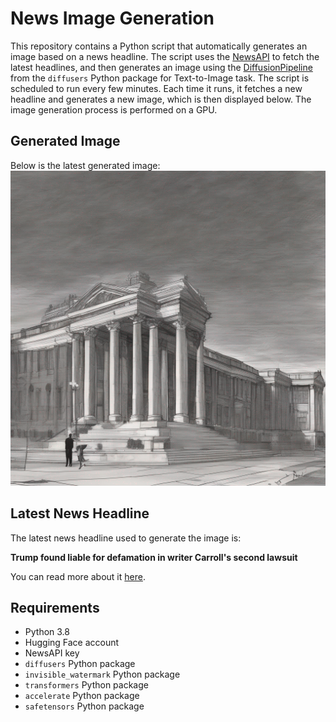 # News Image Generation
This repository contains a Python script that automatically generates an image based on a news headline. The script uses the [NewsAPI](https://newsapi.org/) to fetch the latest headlines, and then generates an image using the [DiffusionPipeline](https://github.com/huggingface/diffusers) from the `diffusers` Python package for Text-to-Image task.
The script is scheduled to run every few minutes. Each time it runs, it fetches a new headline and generates a new image, which is then displayed below. The image generation process is performed on a GPU.

## Generated Image
Below is the latest generated image:
![Generated Image](image.png)

## Latest News Headline
The latest news headline used to generate the image is:

**Trump found liable for defamation in writer Carroll's second lawsuit**

You can read more about it [here](https://news.google.com/rss/articles/CBMiZ2h0dHBzOi8vd3d3LnJldXRlcnMuY29tL2xlZ2FsL3RydW1wLWxvc2VzLWtleS1ydWxpbmctYWhlYWQtd3JpdGVyLWNhcnJvbGxzLWRlZmFtYXRpb24tdHJpYWwtMjAyMy0wOS0wNi_SAQA?oc=5).

## Requirements
- Python 3.8
- Hugging Face account
- NewsAPI key
- `diffusers` Python package
- `invisible_watermark` Python package
- `transformers` Python package
- `accelerate` Python package
- `safetensors` Python package
